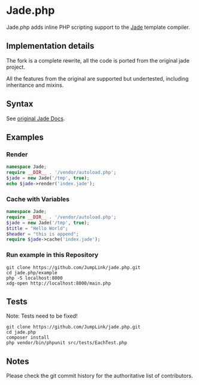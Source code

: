 # Jade.php
Jade.php adds inline PHP scripting support to the [Jade](http://jade-lang.com) template compiler.

## Implementation details
The fork is a complete rewrite, all the code is ported from the original jade project.

All the features from the original are supported but undertested, including inheritance
and mixins.

## Syntax
See [original Jade Docs](https://github.com/visionmedia/jade#readme).

## Examples

### Render
``` php
namespace Jade;
require __DIR__ . '/vendor/autoload.php';
$jade = new Jade('/tmp', true);
echo $jade->render('index.jade');
```

### Cache with Variables
``` php
namespace Jade;
require __DIR__ . '/vendor/autoload.php';
$jade = new Jade('/tmp', true);
$title = "Hello World";
$header = "this is append";
require $jade->cache('index.jade');
```

### Run example in this Repository
```
git clone https://github.com/JumpLink/jade.php.git
cd jade.php/example
php -S localhost:8000
xdg-open http://localhost:8000/main.php
```

## Tests
Note: Tests need to be fixed!

```
git clone https://github.com/JumpLink/jade.php.git
cd jade.php
composer install
php vendor/bin/phpunit src/tests/EachTest.php
```

## Notes
Please check the git commit history for the authoritative list of contributors.
